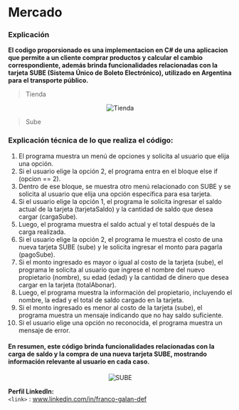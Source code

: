 # Mercado 

### Explicación
**El codigo proporsionado es una implementacion en C# de una aplicacion que permite a un cliente comprar productos y calcular el cambio correspondiente, además brinda funcionalidades relacionadas con la tarjeta SUBE (Sistema Único de Boleto Electrónico), utilizado en Argentina para el transporte público.**
> Tienda
<p align="center">
  <img src="https://i.postimg.cc/pT3RkqXP/image.png" alt="Tienda"/>
</p>

> Sube


### Explicación técnica de lo que realiza el código:
                
1. El programa muestra un menú de opciones y solicita al usuario que elija una opción.
2. Si el usuario elige la opción 2, el programa entra en el bloque else if (opcion == 2).
3. Dentro de ese bloque, se muestra otro menú relacionado con SUBE y se solicita al usuario que elija una opción específica para esa tarjeta.
4. Si el usuario elige la opción 1, el programa le solicita ingresar el saldo actual de la tarjeta (tarjetaSaldo) y la cantidad de saldo que desea cargar (cargaSube).
5. Luego, el programa muestra el saldo actual y el total después de la carga realizada.
6. Si el usuario elige la opción 2, el programa le muestra el costo de una nueva tarjeta SUBE (sube) y le solicita ingresar el monto para pagarla (pagoSube).
7. Si el monto ingresado es mayor o igual al costo de la tarjeta (sube), el programa le solicita al usuario que ingrese el nombre del nuevo propietario (nombre), su edad (edad) y la cantidad de dinero que desea cargar en la tarjeta (totalAbonar). 
8. Luego, el programa muestra la información del propietario, incluyendo el nombre, la edad y el total de saldo cargado en la tarjeta.
9. Si el monto ingresado es menor al costo de la tarjeta (sube), el programa muestra un mensaje indicando que no hay saldo suficiente.
10. Si el usuario elige una opción no reconocida, el programa muestra un mensaje de error.

#### En resumen, este código brinda funcionalidades relacionadas con la carga de saldo y la compra de una nueva tarjeta SUBE, mostrando información relevante al usuario en cada caso.

<p align="center">
  <img src="https://i.postimg.cc/qBc5117Q/image.png" alt="SUBE"/>
</p>

**Perfil LinkedIn:** </br>
`<link>` : www.linkedin.com/in/franco-galan-def



